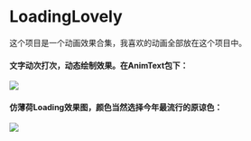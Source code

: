 # LoadingLovely
这个项目是一个动画效果合集，我喜欢的动画全部放在这个项目中。

#### 文字动次打次，动态绘制效果。在AnimText包下：
![](https://wx3.sinaimg.cn/mw690/a28b91d8gy1fp397j2ow4g20bb0bn1fn.gif)

#### 仿薄荷Loading效果图，颜色当然选择今年最流行的原谅色：  
![](http://ailoli.me/img/20170819-blog-3.gif)
